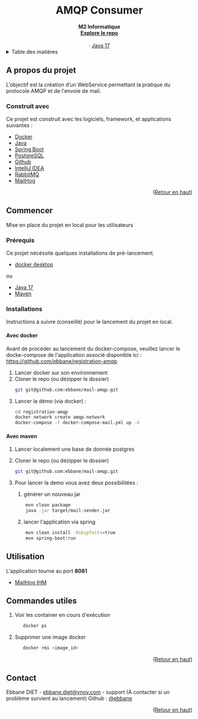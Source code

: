 <h1 align="center">AMQP Consumer</h1>

  <div align="center">
    <strong>M2 Informatique</strong>
    <br />
    <a href="https://github.com/ebbane/mail-amqp"><strong>Explore le repo</strong></a>
    <br />
    <br />
    ·
    <a href="https://www.java.com/fr/">Java 17</a>
  </div>



<!-- TABLE OF CONTENTS -->
<details>
  <summary>Table des matières</summary>
  <ol>
    <li>
      <a href="#a-propos-du-projet">A propos du projet</a>
      <ul>
        <li><a href="#construit-avec">Construit avec</a></li>
      </ul>
    </li>
    <li>
      <a href="#commencer">Commencer</a>
      <ul>
        <li><a href="#prérequis">Prérequis</a></li>
        <li><a href="#installations">Installations</a></li>
      </ul>
    </li>
    <li>
      <a href="#commandes-utiles">Commandes utiles</a>
    </li>
    <li>
      <a href="#contact">Contact</a>
    </li>
  </ol>
</details>

## A propos du projet

L’objectif est la création d’un WebService permettant la pratique du protocole AMQP et de l'envoie de mail.

### Construit avec

Ce projet est construit avec les logiciels, framework, et applications suivantes :

* [Docker](https://www.docker.com/)
* [Java](https://www.java.com/fr/)
* [Spring Boot](https://spring.io/projects/spring-boot)
* [PostgreSQL](https://www.postgresql.org/)
* [Github](https://github.com/)
* [IntelliJ IDEA](https://www.jetbrains.com/fr-fr/idea/)
* [RabbitMQ](https://www.rabbitmq.com/)
* [MailHog](https://github.com/mailhog/MailHog)

<p align="right">(<a href="#top">Retour en haut</a>)</p>

## Commencer

Mise en place du projet en local pour les utilisateurs

### Prérequis

Ce projet nécéssite quelques installations de pré-lancement.

* [docker desktop](https://docs.docker.com/desktop/)

ou

* [Java 17](https://www.java.com/fr/download/)
* [Maven](https://maven.apache.org/install.html)

### Installations

Instructions à suivre (conseillé) pour le lancement du projet en local.

#### Avec docker

Avant de procéder au lancement du docker-compose, veuillez lancer le docke-compose de l'application
associé disponible ici : https://github.com/ebbane/registration-amqp


1. Lancer docker sur son environnement
2. Cloner le repo (ou dézipper le dossier)
   ```sh
   git git@github.com:ebbane/mail-amqp.git
   ```
3. Lancer la démo (via docker) :
   ```sh
   cd registration-amqp
   docker network create amqp-network
   docker-compose -f docker-compose-mail.yml up -d
   ```

#### Avec maven

1. Lancer localement une base de donnée postgres
2. Cloner le repo (ou dézipper le dossier)
   ```sh
   git git@github.com:ebbane/mail-amqp.git
   ```

2. Pour lancer la demo vous avez deux possibilitées :

    1. générer un nouveau jar
   ````sh
       mvn clean package
       java -jar target/mail-sender.jar
   ````

    2. lancer l'application via spring
   ```` sh
       mvn clean install -DskipTests=true
       mvn spring-boot:run
   ````

## Utilisation

L'application tourne au port **8081**

- [MailHog IHM](http://localhost:8025/#)


## Commandes utiles

1. Voir les container en cours d'exécution
   ```sh
      docker ps
    ```
3. Supprimer une image docker
   ```sh
      docker rmi <image_id>
    ```

<p align="right">(<a href="#top">Retour en haut</a>)</p>

## Contact

Ebbane DIET - ebbane.diet@ynov.com - support (À contacter si un problème survient au lancement)
Github : [@ebbane](https://github.com/ebbane)
<p align="right">(<a href="#top">Retour en haut</a>)</p>